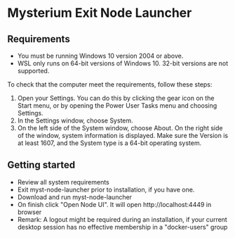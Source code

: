 # Mysterium Exit Node Launcher

## Requirements
* You must be running Windows 10 version 2004 or above.
* WSL only runs on 64-bit versions of Windows 10. 32-bit versions are not supported.

To check that the computer meet the requirements, follow these steps:

1. Open your Settings. You can do this by clicking the gear icon on the Start menu, or by opening the Power User Tasks menu and choosing Settings.
1. In the Settings window, choose System.
2. On the left side of the System window, choose About.
On the right side of the window, system information is displayed. Make sure the Version is at least 1607, and the System type is a 64-bit operating system.

## Getting started
* Review all system requirements
* Exit myst-node-launcher prior to installation, if you have one.
* Download and run myst-node-launcher
* On finish click "Open Node UI". It will open http://localhost:4449 in browser
* Remark: A logout might be required during an installation, if your current desktop session has no effective membership in a "docker-users" group
